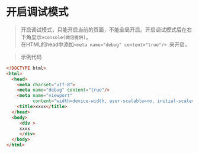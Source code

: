 
# 开启调试模式
 > 开启调试模式，只能开启当前的页面，不能全局开启。开启调试模式后在右下角显示`vconsole(微信提供)`。
   <br>在HTML的head中添加`<meta name="debug" content="true"/> `来开启。

> 示例代码
```html
<!DOCTYPE html>
<html>
  <head>
    <meta charset="utf-8">
    <meta name="debug" content="true"/>
    <meta name="viewport"
          content="width=device-width, user-scalable=no, initial-scale=1.0, maximum-scale=1.0, minimum-scale=1.0"/>
    <title>xxxx</title>
  </head>
  <body>
     <div >
     xxxx
     </div>
  </body>
</html>

```
